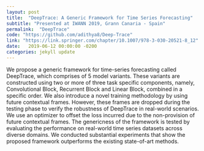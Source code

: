 ```yaml
---
layout: post
title:  "DeepTrace: A Generic Framework for Time Series Forecasting"
subtitle: "Presented at IWANN 2019, Grann Canaria - Spain"
permalink:  "DeepTrace"
code: "https://github.com/adithya8/Deep-Trace"
link: "https://link.springer.com/chapter/10.1007/978-3-030-20521-8_12"
date:   2019-06-12 00:00:00 -0200
categories: jekyll update
---
```



We propose a generic framework for time-series forecasting called DeepTrace, which comprises of 5 model variants. These variants are constructed using two or more of three task specific components, namely, Convolutional Block, Recurrent Block and Linear Block, combined in a specific order. We also introduce a novel training methodology by using future contextual frames. However, these frames are dropped during the testing phase to verify the robustness of DeepTrace in real-world scenarios. We use an optimizer to offset the loss incurred due to the non-provision of future contextual frames. The genericness of the framework is tested by evaluating the performance on real-world time series datasets across diverse domains. We conducted substantial experiments that show the proposed framework outperforms the existing state-of-art methods.